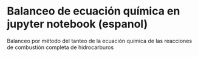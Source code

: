 # Balanceo de ecuación química en jupyter notebook (espanol)
Balanceo por método del tanteo de la ecuación química de las reacciones de combustión completa de hidrocarburos

